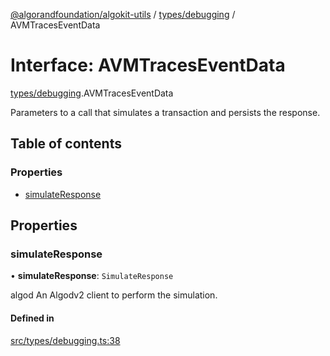 [@algorandfoundation/algokit-utils](../README.md) / [types/debugging](../modules/types_debugging.md) / AVMTracesEventData

# Interface: AVMTracesEventData

[types/debugging](../modules/types_debugging.md).AVMTracesEventData

Parameters to a call that simulates a transaction and persists the response.

## Table of contents

### Properties

- [simulateResponse](types_debugging.AVMTracesEventData.md#simulateresponse)

## Properties

### simulateResponse

• **simulateResponse**: `SimulateResponse`

algod An Algodv2 client to perform the simulation.

#### Defined in

[src/types/debugging.ts:38](https://github.com/algorandfoundation/algokit-utils-ts/blob/main/src/types/debugging.ts#L38)
